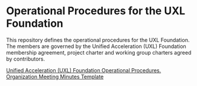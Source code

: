 # Operational Procedures for the UXL Foundation

This repository defines the operational procedures for the UXL Foundation. The members are governed by the Unified Acceleration (UXL) Foundation membership agreement, project charter and working group charters agreed by contributors.

[Unified Acceleration (UXL) Foundation Operational Procedures.](/Process_Documents/Organization_Operational_Process.md)
[Organization Meeting Minutes Template](/Process_Documents/Organization_Agenda_Meeting_Minutes_Template.md)